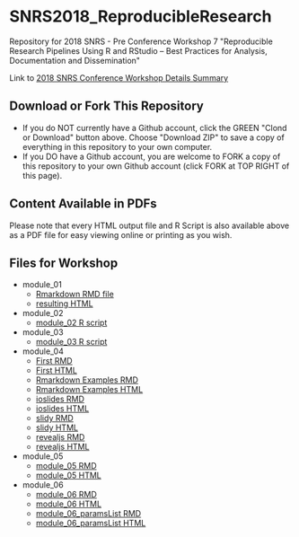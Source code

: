 # SNRS2018_ReproducibleResearch

Repository for 2018 SNRS - Pre Conference Workshop 7 "Reproducible Research Pipelines Using R and RStudio – Best Practices for Analysis, Documentation and Dissemination"

Link to [2018 SNRS Conference Workshop Details Summary](https://netforumpro.com/eweb/DynamicPage.aspx?WebCode=SessionDetail&session_key=4a39439e-ee5c-4be1-a28c-c5f06ff1b4a5&evt_key=a0086b67-076b-4fb8-86db-8e6a22d21b13&Site=SNRS)

## Download or Fork This Repository

* If you do NOT currently have a Github account, click the GREEN "Clond or Download" button above. Choose "Download ZIP" to save a copy of everything in this repository to your own computer.
* If you DO have a Github account, you are welcome to FORK a copy of this repository to your own Github account (click FORK at TOP RIGHT of this page).

## Content Available in PDFs

Please note that every HTML output file and R Script is also available above as a PDF file for easy viewing online or printing as you wish.

## Files for Workshop

* module_01
    + [Rmarkdown RMD file](https://github.com/melindahiggins2000/SNRS2018_ReproducibleResearch/blob/master/module_01.Rmd)
    + [resulting HTML](https://melindahiggins2000.github.io/SNRS2018_ReproducibleResearch/module_01.html)
* module_02
    + [module_02 R script](https://github.com/melindahiggins2000/SNRS2018_ReproducibleResearch/blob/master/module_02.R)
* module_03
    + [module_03 R script](https://github.com/melindahiggins2000/SNRS2018_ReproducibleResearch/blob/master/module_03.R)
* module_04
    + [First RMD](https://github.com/melindahiggins2000/SNRS2018_ReproducibleResearch/blob/master/module_04.Rmd)
    + [First HTML](https://melindahiggins2000.github.io/SNRS2018_ReproducibleResearch/module_04.html)
    + [Rmarkdown Examples RMD](https://github.com/melindahiggins2000/SNRS2018_ReproducibleResearch/blob/master/module_04_rmarkdownExample.Rmd)
    + [Rmarkdown Examples HTML](https://melindahiggins2000.github.io/SNRS2018_ReproducibleResearch/module_04_rmarkdownExample.html)
    + [ioslides RMD](https://github.com/melindahiggins2000/SNRS2018_ReproducibleResearch/blob/master/module_04_ioslides.Rmd)
    + [ioslides HTML](https://melindahiggins2000.github.io/SNRS2018_ReproducibleResearch/module_04_ioslides.html)
    + [slidy RMD](https://github.com/melindahiggins2000/SNRS2018_ReproducibleResearch/blob/master/module_04_slidy.Rmd)
    + [slidy HTML](https://melindahiggins2000.github.io/SNRS2018_ReproducibleResearch/module_04_slidy.html)
    + [revealjs RMD](https://github.com/melindahiggins2000/SNRS2018_ReproducibleResearch/blob/master/module_04_revealjs.Rmd)
    + [revealjs HTML](https://melindahiggins2000.github.io/SNRS2018_ReproducibleResearch/module_04_revealjs.html)
* module_05
    + [module_05 RMD](https://github.com/melindahiggins2000/SNRS2018_ReproducibleResearch/blob/master/module_05.Rmd)
    + [module_05 HTML](https://melindahiggins2000.github.io/SNRS2018_ReproducibleResearch/module_05.html)
* module_06
    + [module_06 RMD](https://github.com/melindahiggins2000/SNRS2018_ReproducibleResearch/blob/master/module_06.Rmd)
    + [module_06 HTML](https://melindahiggins2000.github.io/SNRS2018_ReproducibleResearch/module_06.html)
    + [module_06_paramsList RMD](https://github.com/melindahiggins2000/SNRS2018_ReproducibleResearch/blob/master/module_06_paramsList.Rmd)
    + [module_06_paramsList HTML](https://melindahiggins2000.github.io/SNRS2018_ReproducibleResearch/module_06_paramsList.html)



